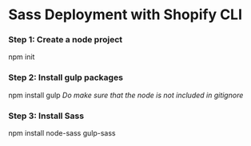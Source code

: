 # Sass Deployment with Shopify CLI

### Step 1: Create a node project

npm init

### Step 2: Install gulp packages

npm install gulp
_Do make sure that the node is not included in gitignore_

### Step 3: Install Sass

npm install node-sass gulp-sass
